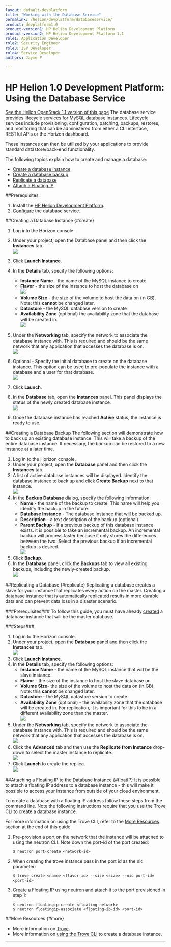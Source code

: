 ```yaml
---
layout: default-devplatform
title: "Working with the Database Service"
permalink: /helion/devplatform/databaseservice/
product: devplatform1.0
product-version1: HP Helion Development Platform
product-version2: HP Helion Development Platform 1.1
role1: Application Developer
role2: Security Engineer
role3: ISV Developer 
role4: Service Developer
authors: Jayme P

---
```

<!--PUBLISHED-->

# HP Helion 1.0 Development Platform: Using the Database Service 
[See the Helion OpenStack 1.1 version of this page](/helion/devplatform/1.1/databaseservice/)
The database service provides lifecycle services for MySQL database instances. Lifecycle services include provisioning, configuration, patching, backups, restores, and monitoring that can be administered from either a CLI interface, RESTful APIs or the Horizon dashboard. 

These instances can then be utilized by your applications to provide standard datastore/back-end functionality.  

The following topics explain how to create and manage a database:

- [Create a database instance](#create)
- [Create a database backup](#backup)
- [Replicate a database](#replicate)
- [Attach a Floating IP](#floatIP)

##Prerequisites
1. Install the [HP Helion Development Platform](/helion/devplatform/install/). 
2. [Configure](/helion/devplatform/install/#install-database) the database service.

##Creating a Database Instance {#create}
1. Log into the Horizon console.

2. Under your project, open the Database panel and then click the **Instances** tab. <br /><img src="media/createDBinstance1.png"/>

2. Click **Launch Instance**.

3. In the **Details** tab, specify the following options: 
	- **Instance Name** - the name of the MySQL instance to create 
	- **Flavor** - the size of the instance to host the database on<br /><img src="media/createDBinstance2.png"/>
	- **Volume Size** - the size of the volume to host the data on (in GB). Note: this **cannot** be changed later.
	- **Datastore** - the MySQL database version to create
	- **Availability Zone** (optional) the availability zone that the database will be created in.<br /><img src="media/createDBinstance1.png"/>

4.	Under the **Networking** tab, specify the network to associate the database instance with. This is required and should be the same network that any application that accesses the database is on. <br /><img src="media/createDBinstance3.png"/>
5.	Optional - Specify the initial database to create on the database instance. This option can be used to pre-populate the instance with a database and a user for that database.  <br /><img src="media/createDBinstance4.png"/>
6.	Click **Launch**.
7.	In the **Database** tab, open the **Instances** panel. This panel displays the status of the newly created database instance. <br /><img src="media/createDBinstance5.png"/>
8.	Once the database instance has reached **Active** status, the instance is ready to use.

##Creating a Database Backup<a name="backup"></a>
The following section will demonstrate how to back up an existing database instance. This will take a backup of the entire database instance. If necessary, the backup can be restored to a new instance at a later time. 

1.	Log in to the Horizon console.
2.	Under your project, open the **Database** panel and then click the **Instances** tab.
3.	A list of active database instances will be displayed. Identify the database instance to back up and click **Create Backup** next to that instance.<br /><img src="media/createDBinstance6.png"/>	
3.	In the **Backup Database** dialog, specify the following information:
	- **Name** - the name of the backup to create. This name will help you identify the backup in the future.
	- **Database Instance** - The database instance that will be backed up.
	- **Description** - a text description of the backup (optional).
	- **Parent Backup** - if a previous backup of this database instance exists. it is possible to take an incremental backup. An incremental backup will process faster because it only stores the differences between the two. Select the previous backup if an incremental backup is desired.<br /><img src="media/createDBinstance7.png"/>
4.	Click **Backup**.
5.	In the **Database** panel, click the **Backups** tab to view all existing backups, including the newly-created backup.<br /><img src="media/createDBinstance8.png"/>

##Replicating a Database {#replicate}
Replicating a database creates a slave for your instance that replicates every action on the master. Creating a database instance that is automatically replicated results in more durable data and can prevent data loss in a disaster scenario.

###Prerequisites###
To follow this guide, you must have already [created](#create) a database instance that will be the master database.  

###Steps###
1.	Log in to the Horizon console.
2.	Under your project, open the **Database** panel and then click the **Instances** tab.<br /><img src="media/createDBinstance9.png"/>	
2.	Click **Launch Instance**.
3.	In the **Details** tab, specify the following options:
	- **Instance Name** - the name of the MySQL instance that will be the slave instance.
	- **Flavor** - the size of the instance to host the slave database on.
	- **Volume Size**- the size of the volume to host the data on (in GB). Note: this **cannot** be changed later. 
	- **Datastore** - the MySQL datastore version to create.
	- **Availability Zone** (optional) - the availability zone that the database will be created in. For replication, it is important for this to be in a different availability zone than the master.<br /><img src="media/createDBinstance10.png"/>
4.	Under the **Networking** tab, specify the network to associate the database instance with. This is required and should be the same network that any application that accesses the database is on.<br /><img src="media/createDBinstance11.png"/>
5.	Click the **Advanced** tab  and then use the **Replicate from Instance** drop-down to select the master instance to replicate.<br /><img src="media/createDBinstance12.png"/>
6.	Click **Launch** to create the replica.<br /><img src="media/createDBinstance13.png"/>

##Attaching a Floating IP to the Database Instance {#floatIP}
It is possible to attach a floating IP address to a database instance - this will make it possible to access your instance from outside of your cloud environment. 

To create a database with a floating IP address follow these steps from the command line. Note the following instructions require that you use the Trove CLI to create a database instance.

For more information on using the Trove CLI, refer to the [More Resources](#more) section at the end of this guide.

1.	Pre-provision a port on the network that the instance will be attached to using the neutron CLI. Note down the port-id of the port created:
	
		$ neutron port-create <network-id>
	
2.	When creating the trove instance pass in the port id as the nic parameter:
	
		$ trove create <name> <flavor-id> --size <size> --nic port-id=<port-id>
	
6.	Create a Floating IP using neutron and attach it to the port provisioned in step 1:
	
		$ neutron floatingip-create <floating-network>
		$ neutron floatingip-associate <floating-ip-id> <port-id>

##More Resources {#more}

- More information on [Trove](http://docs.openstack.org/developer/trove/).
- More information on [using the Trove CLI]( https://community.hpcloud.com/article/creating-and-configuring-database-instance) to create a database instance.

----


 

